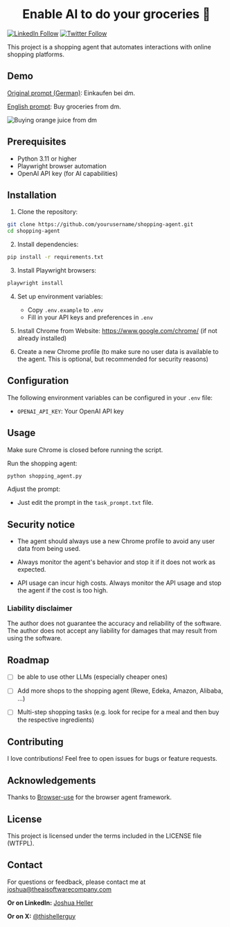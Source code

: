 <h1 align="center">Enable AI to do your groceries 🤖</h1>

[![LinkedIn Follow](https://img.shields.io/badge/LinkedIn-0077B5?style=for-the-badge&logo=linkedin&logoColor=white)](https://www.linkedin.com/in/joshua-heller-1b5326140/)
[![Twitter Follow](https://img.shields.io/twitter/follow/thishellerguy?style=social)](https://x.com/thishellerguy)



This project is a shopping agent that automates interactions with online shopping platforms.

## Demo

[Original prompt (German)](task_prompt.txt): Einkaufen bei dm.

[English prompt](task_prompt_en.txt): Buy groceries from dm.

![Buying orange juice from dm](https://github.com/joshuaheller/shopping-agent/blob/main/agent_demo.gif?raw=true)


## Prerequisites

- Python 3.11 or higher
- Playwright browser automation
- OpenAI API key (for AI capabilities)

## Installation

1. Clone the repository:
```bash
git clone https://github.com/yourusername/shopping-agent.git
cd shopping-agent
```

2. Install dependencies:
```bash
pip install -r requirements.txt
```

3. Install Playwright browsers:
```bash
playwright install
```

4. Set up environment variables:
   - Copy `.env.example` to `.env`
   - Fill in your API keys and preferences in `.env`

5. Install Chrome from Website: https://www.google.com/chrome/ (if not already installed)

6. Create a new Chrome profile (to make sure no user data is available to the agent. This is optional, but recommended for security reasons)

## Configuration

The following environment variables can be configured in your `.env` file:
- `OPENAI_API_KEY`: Your OpenAI API key

## Usage
Make sure Chrome is closed before running the script.

Run the shopping agent:

```bash
python shopping_agent.py
```

Adjust the prompt:
- Just edit the prompt in the `task_prompt.txt` file.

## Security notice
- The agent should always use a new Chrome profile to avoid any user data from being used.

- Always monitor the agent's behavior and stop it if it does not work as expected.

- API usage can incur high costs. Always monitor the API usage and stop the agent if the cost is too high.

### Liability disclaimer

The author does not guarantee the accuracy and reliability of the software. The author does not accept any liability for damages that may result from using the software.

## Roadmap

- [ ] be able to use other LLMs (especially cheaper ones)
- [ ] Add more shops to the shopping agent (Rewe, Edeka, Amazon, Alibaba, ...)
- [ ] Multi-step shopping tasks (e.g. look for recipe for a meal and then buy the respective ingredients)


## Contributing

I love contributions! Feel free to open issues for bugs or feature requests.

## Acknowledgements
Thanks to [Browser-use](https://github.com/browser-use/browser-use) for the browser agent framework.

## License

This project is licensed under the terms included in the LICENSE file (WTFPL).

## Contact

For questions or feedback, please contact me at joshua@theaisoftwarecompany.com

**Or on LinkedIn:** [Joshua Heller](https://www.linkedin.com/in/joshua-heller-1b5326140/)

**Or on X:** [@thishellerguy](https://x.com/thishellerguy)
